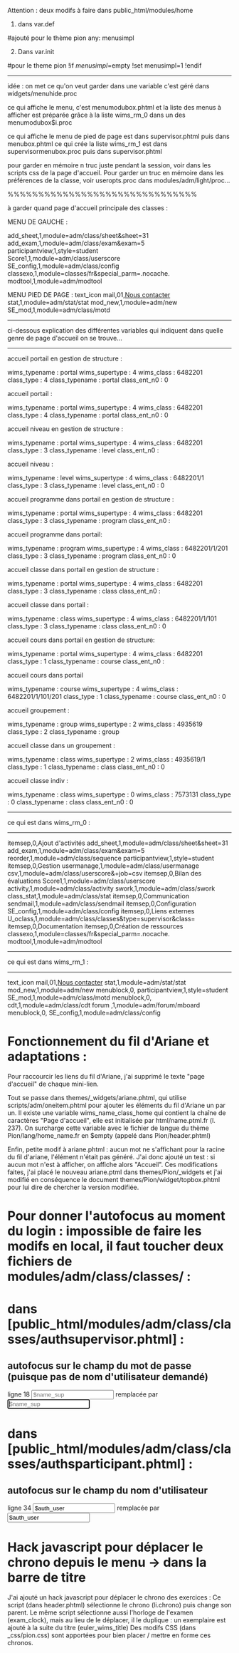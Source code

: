 Attention : deux modifs à faire dans public_html/modules/home 

1) dans var.def

#ajouté pour le thème pion
any: menusimpl

2) Dans var.init

#pour le theme pion
!if $menusimpl=$empty
  !set menusimpl=1
!endif


-----------------------------------
idée : on met ce qu'on veut garder dans une variable
c'est géré dans widgets/menuhide.proc

ce qui affiche le menu, c'est menumodubox.phtml 
et la liste des menus à afficher est préparée grâce à la liste wims_rm_0 dans un des menumodubox$i.proc

ce qui affiche le menu de pied de page est dans supervisor.phtml puis dans menubox.phtml
ce qui crée la liste wims_rm_1 est dans supervisormenubox.proc puis dans supervisor.phtml

pour garder en mémoire n truc juste pendant la session, voir dans les scripts css de la page d'accueil.
Pour garder un truc en mémoire dans les préférences de la classe, voir useropts.proc dans modules/adm/light/proc...

%%%%%%%%%%%%%%%%%%%%%%%%%%%%%%%

à garder quand page d'accueil principale des classes  :

MENU DE GAUCHE :

add_sheet,1,module=adm/class/sheet&sheet=31\
add_exam,1,module=adm/class/exam&exam=5\
participantview,1,style=student\
Score1,1,module=adm/class/userscore\
SE_config,1,module=adm/class/config\
classexo,1,module=classes/fr&special_parm=.nocache.\
modtool,1,module=adm/modtool

MENU PIED DE PAGE : 
text_icon mail,01,<a class="text_icon mail" href="mailto:paul@byache.fr?subject=">Nous contacter</a>
stat,1,module=adm/stat/stat
mod_new,1,module=adm/new
SE_mod,1,module=adm/class/motd

***************************
ci-dessous explication des différentes variables qui indiquent dans quelle genre de page d'accueil on se trouve...
*******************************

accueil portail en gestion de structure :

wims_typename : portal
wims_supertype : 4
wims_class : 6482201
class_type : 4
class_typename : portal
class_ent_n0 : 0 

accueil portail :

wims_typename : portal
wims_supertype : 4
wims_class : 6482201
class_type : 4
class_typename : portal
class_ent_n0 : 0 

accueil niveau en gestion de structure :

wims_typename : portal
wims_supertype : 4
wims_class : 6482201
class_type : 3
class_typename : level
class_ent_n0 : 

accueil niveau :

wims_typename : level
wims_supertype : 4
wims_class : 6482201/1
class_type : 3
class_typename : level
class_ent_n0 : 0 

accueil programme dans portail en gestion de structure :

wims_typename : portal
wims_supertype : 4
wims_class : 6482201
class_type : 3
class_typename : program
class_ent_n0 : 

accueil programme dans portail:

wims_typename : program
wims_supertype : 4
wims_class : 6482201/1/201
class_type : 3
class_typename : program
class_ent_n0 : 0 

accueil classe dans portail en gestion de structure :

wims_typename : portal
wims_supertype : 4
wims_class : 6482201
class_type : 3
class_typename : class
class_ent_n0 : 

accueil classe dans portail :

wims_typename : class
wims_supertype : 4
wims_class : 6482201/1/101
class_type : 3
class_typename : class
class_ent_n0 : 0 

accueil cours dans portail en gestion de structure:

wims_typename : portal
wims_supertype : 4
wims_class : 6482201
class_type : 1
class_typename : course
class_ent_n0 : 

accueil cours dans portail

wims_typename : course
wims_supertype : 4
wims_class : 6482201/1/101/201
class_type : 1
class_typename : course
class_ent_n0 : 0 

accueil groupement : 

wims_typename : group
wims_supertype : 2
wims_class : 4935619
class_type : 2
class_typename : group 

accueil classe dans un groupement :

wims_typename : class
wims_supertype : 2
wims_class : 4935619/1
class_type : 1
class_typename : class
class_ent_n0 : 0 

accueil classe indiv :

wims_typename : class
wims_supertype : 0
wims_class : 7573131
class_type : 0
class_typename : class
class_ent_n0 : 0 

***************************
ce qui est dans wims_rm_0 : 
*****************************
itemsep,0,Ajout d'activités
add_sheet,1,module=adm/class/sheet&sheet=31
add_exam,1,module=adm/class/exam&exam=5
reorder,1,module=adm/class/sequence
participantview,1,style=student
itemsep,0,Gestion
usermanage,1,module=adm/class/usermanage
csv,1,module=adm/class/userscore&+job=csv
itemsep,0,Bilan des évaluations
Score1,1,module=adm/class/userscore
activity,1,module=adm/class/activity
swork,1,module=adm/class/swork
class_stat,1,module=adm/class/stat
itemsep,0,Communication
sendmail,1,module=adm/class/sendmail
itemsep,0,Configuration
SE_config,1,module=adm/class/config
itemsep,0,Liens externes
U_oclass,1,module=adm/class/classes&type=supervisor&class=
itemsep,0,Documentation
itemsep,0,Création de ressources
classexo,1,module=classes/fr&special_parm=.nocache.
modtool,1,module=adm/modtool

******************************
ce qui est dans wims_rm_1 :
*******************************
text_icon mail,01,<a class="text_icon mail" href="mailto:paul@byache.fr?subject=">Nous contacter</a>
stat,1,module=adm/stat/stat
mod_new,1,module=adm/new
menublock,0,
participantview,1,style=student
SE_mod,1,module=adm/class/motd
menublock,0,
cdt,1,module=adm/class/cdt
forum ,1,module=adm/forum/mboard
menublock,0,
SE_config,1,module=adm/class/config


# Fonctionnement du fil d'Ariane et adaptations :

Pour raccourcir les liens du fil d'Ariane, j'ai supprimé le texte "page d'accueil" de chaque mini-lien.

Tout se passe dans themes/_widgets/ariane.phtml, qui utilise scripts/adm/oneitem.phtml pour ajouter les éléments du fil d'Ariane un par un.
Il existe une variable wims_name_class_home qui contient la chaîne de caractères "Page d'accueil", elle est initialisée par html/name.ptml.fr (l. 237).
On surcharge cette variable avec le fichier de langue du thème Pion/lang/home_name.fr en $empty (appelé dans Pion/header.phtml)

Enfin, petite modif à ariane.phtml : aucun mot ne s'affichant pour la racine du fil d'ariane, l'élément n'était pas généré.
J'ai donc ajouté un test : si aucun mot n'est à afficher, on affiche alors "Accueil".
Ces modifications faites, j'ai placé le nouveau ariane.ptml dans themes/Pion/_widgets et j'ai modifié en conséquence le document themes/Pion/widget/topbox.phtml pour lui dire de chercher la version modifiée.

# Pour donner l'autofocus au moment du login : impossible de faire les modifs en local, il faut toucher deux fichiers de modules/adm/class/classes/ :

# dans [public_html/modules/adm/class/classes/authsupervisor.phtml] :
## autofocus sur le champ du mot de passe (puisque pas de nom d'utilisateur demandé)
ligne 18 
     <input class="noicon" type="password" size="20" name="auth_password" id="password" required="required" placeholder="$name_sup">
remplacée par
     <input class="noicon" type="password" size="20" name="auth_password" id="password" required="required" placeholder="$name_sup" autofocus>

# dans [public_html/modules/adm/class/classes/authsparticipant.phtml] :
## autofocus sur le champ du nom d'utilisateur
ligne 34
     <input class="noicon" type="text" size="20" name="auth_user" value="$auth_user" id="login" required="required" placeholder="$wims_name_Login">
remplacée par
     <input class="noicon" type="text" size="20" name="auth_user" value="$auth_user" id="login" required="required" placeholder="$wims_name_Login" autofocus>


# Hack javascript pour déplacer le chrono depuis le menu -> dans la barre de titre

J'ai ajouté un hack javascript pour déplacer le chrono des exercices :
Ce script (dans header.phtml) sélectionne le chrono (li.chrono) puis change son parent.
Le même script sélectionne aussi l'horloge de l'examen (exam_clock), mais au lieu de le déplacer, il le duplique : un exemplaire est ajouté à la suite du titre (euler_wims_title)
Des modifs CSS (dans _css/pion.css) sont apportées pour bien placer / mettre en forme ces chronos.